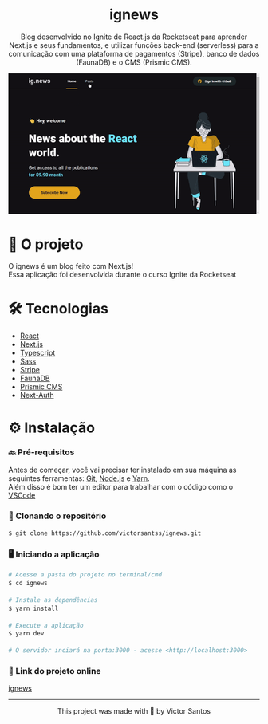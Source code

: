 <h1 align="center">ignews</h1>

<p align="center">Blog desenvolvido no Ignite de React.js da Rocketseat para aprender Next.js e seus fundamentos, e utilizar funções back-end (serverless) para a comunicação com uma plataforma de pagamentos (Stripe), banco de dados (FaunaDB) e o CMS (Prismic CMS).</p>

<p align="center">
  <img src="src/assets/demo.gif" alt="animated" />
</p>

<h1 align="left">🎯 O projeto </h1>

<p> O ignews é um blog feito com Next.js! <br/>
Essa aplicação foi desenvolvida durante o curso Ignite da Rocketseat </p>

<h1 align="left">🛠️ Tecnologias </h1>

- [React](https://pt-br.reactjs.org/)
- [Next.js](https://nextjs.org/)
- [Typescript](https://www.typescriptlang.org/)
- [Sass](https://sass-lang.com/)
- [Stripe](https://stripe.com/en-br)
- [FaunaDB](https://fauna.com/)
- [Prismic CMS](https://prismic.io/)
- [Next-Auth](https://next-auth.js.org/)

<h1 align="left">⚙️ Instalação </h1>

### 🔙 Pré-requisitos

Antes de começar, você vai precisar ter instalado em sua máquina as seguintes ferramentas:
[Git](https://git-scm.com), [Node.js](https://nodejs.org/en/) e [Yarn](https://yarnpkg.com/). </br>
Além disso é bom ter um editor para trabalhar com o código como o [VSCode](https://code.visualstudio.com/)

### 🔽 Clonando o repositório
```bash
$ git clone https://github.com/victorsantss/ignews.git
```

### 🖥️ Iniciando a aplicação

```bash
# Acesse a pasta do projeto no terminal/cmd
$ cd ignews

# Instale as dependências
$ yarn install

# Execute a aplicação
$ yarn dev

# O servidor inciará na porta:3000 - acesse <http://localhost:3000>
```

### 🔗 Link do projeto online

[ignews](https://ignews-victorsantss.vercel.app/)

<hr />

<p align="center">This project was made with 💙 by Victor Santos</p>
